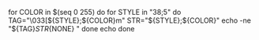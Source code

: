 for COLOR in $(seq 0 255) 
do
    for STYLE in "38;5"
    do 
        TAG="\033[${STYLE};${COLOR}m"
        STR="${STYLE};${COLOR}"
        echo -ne "${TAG}${STR}${NONE}  "
    done
    echo
done
